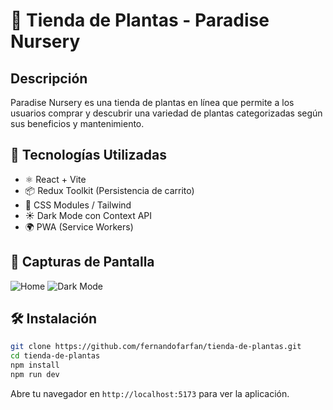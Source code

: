 # 🌿 Tienda de Plantas - Paradise Nursery

## Descripción
Paradise Nursery es una tienda de plantas en línea que permite a los usuarios comprar y descubrir una variedad de plantas categorizadas según sus beneficios y mantenimiento.

## 🚀 Tecnologías Utilizadas
- ⚛️ React + Vite
- 📦 Redux Toolkit (Persistencia de carrito)
- 🎨 CSS Modules / Tailwind
- ☀️ Dark Mode con Context API
- 🌍 PWA (Service Workers)

## 📸 Capturas de Pantalla
![Home](screenshots/home.png)
![Dark Mode](screenshots/dark-mode.png)

## 🛠 Instalación
```bash
git clone https://github.com/fernandofarfan/tienda-de-plantas.git
cd tienda-de-plantas
npm install
npm run dev
```

Abre tu navegador en `http://localhost:5173` para ver la aplicación.
